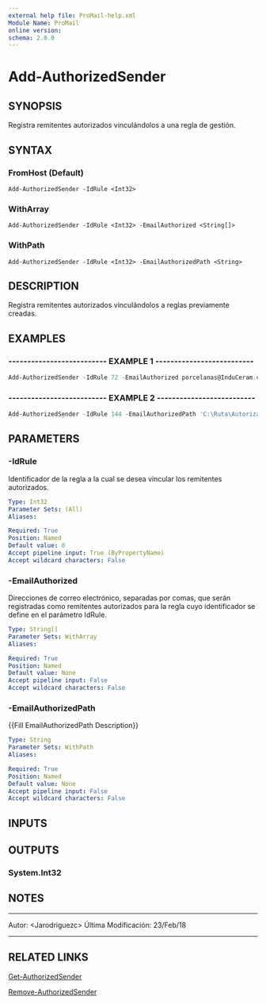 ```yaml
---
external help file: ProMail-help.xml
Module Name: ProMail
online version: 
schema: 2.0.0
---
```


# Add-AuthorizedSender

## SYNOPSIS
Registra remitentes autorizados vinculándolos a una regla de gestión.

## SYNTAX

### FromHost (Default)
```
Add-AuthorizedSender -IdRule <Int32>
```

### WithArray
```
Add-AuthorizedSender -IdRule <Int32> -EmailAuthorized <String[]>
```

### WithPath
```
Add-AuthorizedSender -IdRule <Int32> -EmailAuthorizedPath <String>
```

## DESCRIPTION
Registra remitentes autorizados vinculándolos a reglas previamente creadas.

## EXAMPLES

### -------------------------- EXAMPLE 1 --------------------------
```powershell
Add-AuthorizedSender -IdRule 72 -EmailAuthorized porcelanas@InduCeram.com
```

### -------------------------- EXAMPLE 2 --------------------------
```powershell
Add-AuthorizedSender -IdRule 144 -EmailAuthorizedPath 'C:\Ruta\Autorizados.txt'
```

## PARAMETERS

### -IdRule
Identificador de la regla a la cual se desea vincular los remitentes autorizados.

```yaml
Type: Int32
Parameter Sets: (All)
Aliases: 

Required: True
Position: Named
Default value: 0
Accept pipeline input: True (ByPropertyName)
Accept wildcard characters: False
```

### -EmailAuthorized
Direcciones de correo electrónico, separadas por comas, que serán registradas como remitentes
autorizados para la regla cuyo identificador se define en el parámetro IdRule.

```yaml
Type: String[]
Parameter Sets: WithArray
Aliases: 

Required: True
Position: Named
Default value: None
Accept pipeline input: False
Accept wildcard characters: False
```

### -EmailAuthorizedPath
{{Fill EmailAuthorizedPath Description}}

```yaml
Type: String
Parameter Sets: WithPath
Aliases: 

Required: True
Position: Named
Default value: None
Accept pipeline input: False
Accept wildcard characters: False
```

## INPUTS

## OUTPUTS

### System.Int32

## NOTES
---------------------------------------------------------
Autor: \<Jarodriguezc\>
Última Modificación: 23/Feb/18

---------------------------------------------------------

## RELATED LINKS

[Get-AuthorizedSender](Get-AuthorizedSender.md)

[Remove-AuthorizedSender](Remove-AuthorizedSender.md)


